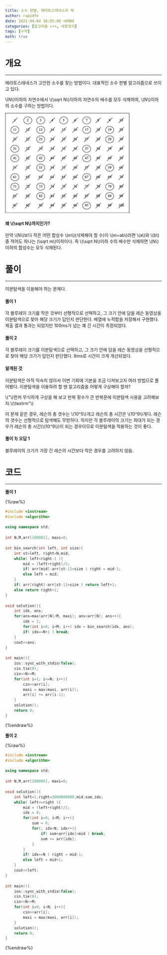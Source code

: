 ```yaml
---
title: 소수 판별, 에라토스테네스의 체
author: rapidfe
date: 2021-04-04 18:05:00 +0900
categories: [알고리즘 c++, 내용정리]
tags: [수학]
math: true
---
```


# **개요**

---

에라토스테네스가 고안한 소수를 찾는 방법이다. 대표적인 소수 판별 알고리즘으로 쓰이고 있다.

\\(N\\)이하의 자연수에서 \\(\sqrt N\\)이하의 자연수의 배수를 모두 삭제하여, \\(N\\)이하의 소수를 구하는 방법이다.

![eratos](/assets/img/eratos.png)

#### **왜 \\(\sqrt N\\)까지인가?**

만약 \\(N\\)보다 작은 어떤 합성수 \\(m\\)(삭제해야 할 수)이 \\(m=ab\\\)라면 \\(a\\)와 \\(b\\)중 적어도 하나는 \(\sqrt m\\)이하이다. 즉 \\(\sqrt N\\)이하 수의 배수만 삭제하면 \\(N\\)이하의 합성수는 모두 삭제된다.



# **풀이**

---

이분탐색을 이용해야 하는 문제다.

#### **풀이 1**

각 블루레이 크기를 작은 것부터 선형적으로 선택하고, 그 크기 안에 담을 레슨 동영상을 이분탐색으로 찾아 해당 크기가 답인지 판단한다. 배열에 누적합을 저장해서 구현했다. 제출 결과 통과는 되었지만 100ms가 넘는 꽤 긴 시간이 측정되었다.

#### **풀이 2**

각 블루레이 크기를 이분탐색으로 선택하고, 그 크기 안에 담을 레슨 동영상을 선형적으로 찾아 해당 크기가 답인지 판단했다. 8ms로 시간이 크게 개선되었다.

#### **알게된 것**

이분탐색은 아직 익숙치 않아서 이번 기회에 기본을 조금 다져보고자 여러 방법으로 풀어봤다. 이분탐색을 이용하려 할 땐 알고리즘을 어떻게 구상해야 할까? 

\\("\\)먼저 무식하게 구상을 해 보고 반복 횟수가 큰 반복문에 이분탐색 사용을 고려해보자.\\(\textrm"\\)

이 문제 같은 경우, 레슨의 총 갯수는 \\(10^5\\)개고 레슨의 총 시간은 \\(10^9\\)개다. 레슨의 갯수는 선형적으로 탐색해도 무방하다. 하지만 각 블루레이의 크기는 최대가 되는 경우가 레슨의 총 시간(\\(10^9\\))이 되는 경우이므로 이분탐색을 적용하는 것이 좋다.

#### **풀이 1) 오답 1**

블루레이의 크기가 가장 긴 레슨의 시간보다 작은 경우를 고려하지 않음.



# **코드**

---

**풀이 1**

{%raw%}

```c++
#include <iostream>
#include <algorithm>

using namespace std;

int N,M,arr[100001], maxi=0;

int bin_search(int left, int size){
    int st=left, right=N,mid;
    while( left<right-1 ){
        mid = (left+right)/2;
        if( arr[mid]-arr[st-1]>size ) right = mid-1;
        else left = mid;
    }
    if( arr[right]-arr[st-1]>size ) return left+1;
    else return right+1;
}

void solution(){
    int idx, ans;
    for(ans=max(arr[N]/M, maxi); ans<arr[N]; ans++){
        idx = 1;
        for(int i=0; i<M; i++) idx = bin_search(idx, ans);
        if( idx==N+1 ) break;
    }
    cout<<ans;
}

int main(){
    ios::sync_with_stdio(false);
    cin.tie(0);
    cin>>N>>M;
    for(int i=1; i<=N; i++){
        cin>>arr[i];
        maxi = max(maxi, arr[i]);
        arr[i] += arr[i-1];
    }
    solution();
    return 0;
}
```

{%endraw%}

**풀이 2**

{%raw%}

```c++
#include <iostream>
#include <algorithm>

using namespace std;

int N,M,arr[100000], maxi=0;

void solution(){
    int left=1,right=1000000000,mid,sum,idx;
    while( left<=right ){
        mid = (left+right)/2;
        idx = 0;
        for(int i=0; i<M; i++){
            sum = 0;
            for(; idx<N; idx++){
                if( sum+arr[idx]>mid ) break;
                sum += arr[idx];
            }
        }
        if( idx==N ) right = mid-1;
        else left = mid+1;
    }
    cout<<left;
}

int main(){
    ios::sync_with_stdio(false);
    cin.tie(0);
    cin>>N>>M;
    for(int i=0; i<N; i++){
        cin>>arr[i];
        maxi = max(maxi, arr[i]);
    }
    solution();
    return 0;
}
```

{%endraw%}
